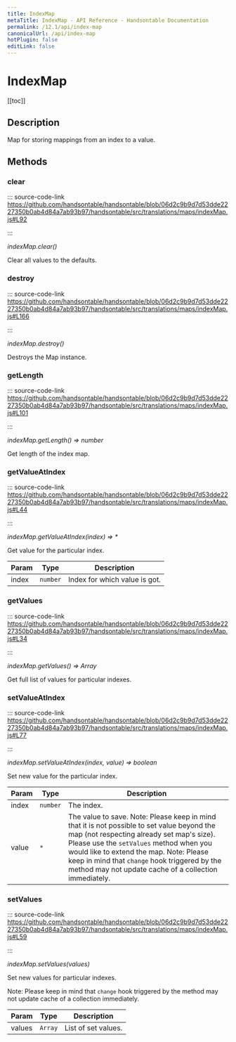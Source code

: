 ```yaml
---
title: IndexMap
metaTitle: IndexMap - API Reference - Handsontable Documentation
permalink: /12.1/api/index-map
canonicalUrl: /api/index-map
hotPlugin: false
editLink: false
---
```


# IndexMap

[[toc]]

## Description

Map for storing mappings from an index to a value.


## Methods

### clear
  
::: source-code-link https://github.com/handsontable/handsontable/blob/06d2c9b9d7d53dde2227350b0ab4d84a7ab93b97/handsontable/src/translations/maps/indexMap.js#L92

:::

_indexMap.clear()_

Clear all values to the defaults.



### destroy
  
::: source-code-link https://github.com/handsontable/handsontable/blob/06d2c9b9d7d53dde2227350b0ab4d84a7ab93b97/handsontable/src/translations/maps/indexMap.js#L166

:::

_indexMap.destroy()_

Destroys the Map instance.



### getLength
  
::: source-code-link https://github.com/handsontable/handsontable/blob/06d2c9b9d7d53dde2227350b0ab4d84a7ab93b97/handsontable/src/translations/maps/indexMap.js#L101

:::

_indexMap.getLength() ⇒ number_

Get length of the index map.



### getValueAtIndex
  
::: source-code-link https://github.com/handsontable/handsontable/blob/06d2c9b9d7d53dde2227350b0ab4d84a7ab93b97/handsontable/src/translations/maps/indexMap.js#L44

:::

_indexMap.getValueAtIndex(index) ⇒ \*_

Get value for the particular index.


| Param | Type | Description |
| --- | --- | --- |
| index | `number` | Index for which value is got. |



### getValues
  
::: source-code-link https://github.com/handsontable/handsontable/blob/06d2c9b9d7d53dde2227350b0ab4d84a7ab93b97/handsontable/src/translations/maps/indexMap.js#L34

:::

_indexMap.getValues() ⇒ Array_

Get full list of values for particular indexes.



### setValueAtIndex
  
::: source-code-link https://github.com/handsontable/handsontable/blob/06d2c9b9d7d53dde2227350b0ab4d84a7ab93b97/handsontable/src/translations/maps/indexMap.js#L77

:::

_indexMap.setValueAtIndex(index, value) ⇒ boolean_

Set new value for the particular index.


| Param | Type | Description |
| --- | --- | --- |
| index | `number` | The index. |
| value | `*` | The value to save. Note: Please keep in mind that it is not possible to set value beyond the map (not respecting already set map's size). Please use the `setValues` method when you would like to extend the map. Note: Please keep in mind that `change` hook triggered by the method may not update cache of a collection immediately. |



### setValues
  
::: source-code-link https://github.com/handsontable/handsontable/blob/06d2c9b9d7d53dde2227350b0ab4d84a7ab93b97/handsontable/src/translations/maps/indexMap.js#L59

:::

_indexMap.setValues(values)_

Set new values for particular indexes.

Note: Please keep in mind that `change` hook triggered by the method may not update cache of a collection immediately.


| Param | Type | Description |
| --- | --- | --- |
| values | `Array` | List of set values. |


